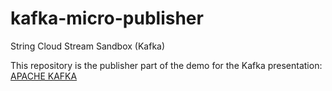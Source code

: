 # kafka-micro-publisher
String Cloud Stream Sandbox (Kafka)

This repository is the publisher part of the demo for the Kafka presentation: [APACHE KAFKA](https://docs.google.com/presentation/d/1w12nLpxCS4BRxKS5Zxe5vjW4sPKo-N94RaXBi8HpYdc/edit?usp=sharing)
